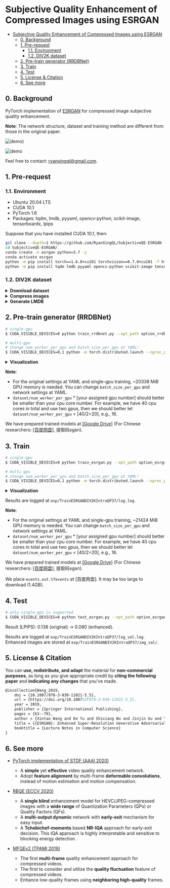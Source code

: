 # Subjective Quality Enhancement of Compressed Images using ESRGAN

- [Subjective Quality Enhancement of Compressed Images using ESRGAN](#subjective-quality-enhancement-of-compressed-images-using-esrgan)
  - [0. Background](#0-background)
  - [1. Pre-request](#1-pre-request)
    - [1.1. Environment](#11-environment)
    - [1.2. DIV2K dataset](#12-div2k-dataset)
  - [2. Pre-train generator (RRDBNet)](#2-pre-train-generator-rrdbnet)
  - [3. Train](#3-train)
  - [4. Test](#4-test)
  - [5. License & Citation](#5-license--citation)
  - [6. See more](#6-see-more)

## 0. Background

PyTorch implementation of [ESRGAN](https://github.com/xinntao/ESRGAN) for compressed image subjective quality enhancement.

**Note**: The network structure, dataset and training method are different from those in the original paper.

![demo](https://user-images.githubusercontent.com/34084019/105740844-8d83c400-5f74-11eb-9e95-8c0263e32d96.png))

![demo](https://user-images.githubusercontent.com/34084019/105740851-91afe180-5f74-11eb-958a-1378adf8003b.png)

Feel free to contact: ryanxingql@gmail.com.

## 1. Pre-request

### 1.1. Environment

- Ubuntu 20.04 LTS
- CUDA 10.1
- PyTorch 1.6
- Packages: tqdm, lmdb, pyyaml, opencv-python, scikit-image, tensorboardx, lpips

Suppose that you have installed CUDA 10.1, then:

```bash
git clone --depth=1 https://github.com/RyanXingQL/SubjectiveQE-ESRGAN
cd SubjectiveQE-ESRGAN/
conda create -n esrgan python=3.7 -y
conda activate esrgan
python -m pip install torch==1.6.0+cu101 torchvision==0.7.0+cu101 -f https://download.pytorch.org/whl/torch_stable.html
python -m pip install tqdm lmdb pyyaml opencv-python scikit-image tensorboard lpips
```

### 1.2. DIV2K dataset

<details>

<summary><b>Download dataset</b></summary>

**Download** the [DIV2K_train_HR.zip](http://data.vision.ee.ethz.ch/cvl/DIV2K/DIV2K_train_HR.zip), [DIV2K_valid_HR.zip](http://data.vision.ee.ethz.ch/cvl/DIV2K/DIV2K_valid_HR.zip) and compression toolbox at
 [[Google Drive]](https://drive.google.com/drive/folders/1f2iaOEk-RPCQnEIUbughWH91PrB5I4fc?usp=sharing) [[百度网盘 (sgan)]](https://pan.baidu.com/s/1GQheI6c9lNVvz-437eAZKA).

**Unzip** and **put** folders as:

```tex
DIV2K/
├── compress_ai/
├── DIV2K_train_HR/
│   ├── 0001.png
│   ├── ...
│   └── 0800.png
└── DIV2K_valid_HR/
    ├── 0801.png
    ├── ...
    └── 0900.png
```

</details>

<details>

<summary><b>Compress images</b></summary>

**Compress** these PNGs under HEVC all-intra (ai) mode:

```bash
cd compress_ai/
chmod +x TAppEncoderStatic
python convert_n_compress.py
```

We will get:

```tex
DIV2K/
├── compress_ai/
├── DIV2K_train_HR/  # PNG
├── DIV2K_train_HR_crop/  # cropped PNG
├── DIV2K_train_HR_ycbcr/  # PNG -> YUV
├── DIV2K_train_HR_ycbcr_intra/  # compressed YUV
├── DIV2K_train_HR_intra/  # compressed YUV -> PNG
├── DIV2K_valid_HR/
├── DIV2K_valid_HR_crop/
├── DIV2K_valid_HR_ycbcr/
├── DIV2K_valid_HR_ycbcr_intra
└── DIV2K_valid_HR_intra/
```

**Note**:

1. We crop PNG so that height (and also width) is a multiple of the minimum CU size (8). It's required by the HM16.5 codec.
2. We first convert PNG to YCbCr YUV 444P, and convert back after compression. That's because HM16.5 requires YUV as input.

</details>

<details>

<summary><b>Generate LMDB</b></summary>

Finally, we generate **LMDB** for training data. Edit `dataset/root` at `option_rrdbnet_div2k.yml`, and run:

```bash
python create_lmdb_div2k.py --opt_path option_rrdbnet_div2k.yml
```

We can then access DIV2K dataset at our repository root.

```tex
SubjectiveQE-ESRGAN/
├── data/
│   └── DIV2K/
│       ├── div2k_train_gt.lmdb/
│       ├── div2k_train_lq_intra_qp37.lmdb/
│       └── ...
└── ...
```

</details>

## 2. Pre-train generator (RRDBNet)

```bash
# single-gpu
$ CUDA_VISIBLE_DEVICES=0 python train_rrdbnet.py --opt_path option_rrdbnet_div2k.yml  

# multi-gpu
# change num_worker_per_gpu and batch_size_per_gpu at YAML!
$ CUDA_VISIBLE_DEVICES=0,1 python -m torch.distributed.launch --nproc_per_node=2 --master_port=22222 train_rrdbnet.py --opt_path option_rrdbnet_div2k.yml
```

<details>

<summary><b>Visualization</b></summary>

```bash
tensorboard --logdir=exp/TrainRRDBNetDIV2KIntraQP37 --port=7777
```

![vis](https://user-images.githubusercontent.com/34084019/105740895-9c6a7680-5f74-11eb-833d-a249d9fbfaad.png)

</details>

**Note**:

- For the original settings at YAML and single-gpu training, ~20338 MiB GPU memory is needed. You can change `batch_size_per_gpu` and network settings at YAML.
- `dataset/num_worker_per_gpu` * [your assigned gpu number] should better be smaller than your cpu core number. For example, we have 40 cpu cores in total and use two gpus, then we should better let `dataset/num_worker_per_gpu` < [40/2=20], e.g., 16.

We have prepared trained models at [[Google Drive]](https://drive.google.com/drive/folders/1f2iaOEk-RPCQnEIUbughWH91PrB5I4fc?usp=sharing) (For Chinese researchers: [[百度网盘]](https://pan.baidu.com/s/1GQheI6c9lNVvz-437eAZKA), 提取码sgan).

## 3. Train

```bash
# single-gpu
$ CUDA_VISIBLE_DEVICES=0 python train_esrgan.py --opt_path option_esrgan_div2k.yml  

# multi-gpu
# change num_worker_per_gpu and batch_size_per_gpu at YAML!
$ CUDA_VISIBLE_DEVICES=0,1 python -m torch.distributed.launch --nproc_per_node=2 --master_port=22222 train_esrgan.py --opt_path option_esrgan_div2k.yml
```

<details>

<summary><b>Visualization</b></summary>

```bash
tensorboard --logdir=exp/TrainESRGANDIV2KIntraQP37 --port=7777
```

![vis](https://user-images.githubusercontent.com/34084019/105740877-97a5c280-5f74-11eb-92a7-23ed142b6494.png)

According to the validation curve, we select the model at iteration 130k.

![vis](https://user-images.githubusercontent.com/34084019/105740887-9a081c80-5f74-11eb-9d08-e9287349ed41.png)

Enhanced patches seem much better than the input compressed patches.

</details>

Results are logged at `exp/TrainESRGANDIV2KIntraQP37/log.log`.

**Note**:

- For the original settings at YAML and single-gpu training, ~21424 MiB GPU memory is needed. You can change `batch_size_per_gpu` and network settings at YAML.
- `dataset/num_worker_per_gpu` * [your assigned gpu number] should better be smaller than your cpu core number. For example, we have 40 cpu cores in total and use two gpus, then we should better let `dataset/num_worker_per_gpu` < [40/2=20], e.g., 16.

We have prepared trained models at [[Google Drive]](https://drive.google.com/drive/folders/1f2iaOEk-RPCQnEIUbughWH91PrB5I4fc?usp=sharing) (For Chinese researchers: [[百度网盘]](https://pan.baidu.com/s/1GQheI6c9lNVvz-437eAZKA), 提取码sgan).

We place `events.out.tfevents` at [百度网盘]. It may be too large to download (1.4GB).

## 4. Test

```bash
# only single-gpu is supported
$ CUDA_VISIBLE_DEVICES=0 python test_esrgan.py --opt_path option_esrgan_div2k.yml
```

Result (LPIPS): 0.138 (original) -> 0.080 (enhanced).

Results are logged at `exp/TrainESRGANDIV2KIntraQP37/log_val.log`. Enhanced images are stored at `exp/TrainESRGANDIV2KIntraQP37/img_val/`.

## 5. License & Citation

You can **use, redistribute, and adapt** the material for **non-commercial purposes**, as long as you give appropriate credit by **citing the following paper** and **indicating any changes** that you've made.

```tex
@incollection{Wang_2019,
	doi = {10.1007/978-3-030-11021-5_5},
	url = {https://doi.org/10.1007%2F978-3-030-11021-5_5},
	year = 2019,
	publisher = {Springer International Publishing},
	pages = {63--79},
	author = {Xintao Wang and Ke Yu and Shixiang Wu and Jinjin Gu and Yihao Liu and Chao Dong and Yu Qiao and Chen Change Loy},
	title = {{ESRGAN}: Enhanced Super-Resolution Generative Adversarial Networks},
	booktitle = {Lecture Notes in Computer Science}
}
```

## 6. See more

- [PyTorch implementation of STDF (AAAI 2020)](https://github.com/RyanXingQL/STDF-PyTorch)
  - A **simple** yet **effective** video quality enhancement network.
  - Adopt **feature alignment** by multi-frame **deformable convolutions**, instead of motion estimation and motion compensation.

- [RBQE (ECCV 2020)](https://github.com/RyanXingQL/RBQE)
  - A **single blind** enhancement model for HEVC/JPEG-compressed images with a **wide range** of Quantization Parameters (QPs) or Quality Factors (QFs).
  - A **multi-output dynamic** network with **early-exit** mechanism for easy input.
  - A **Tchebichef-moments** based **NR-IQA** approach for early-exit decision. This IQA approach is highly interpretable and sensitive to blocking energy detection.

- [MFQEv2 (TPAMI 2019)](https://github.com/RyanXingQL/MFQEv2.0)
  - The first **multi-frame** quality enhancement approach for compressed videos.
  - The first to consider and utilize the **quality fluctuation** feature of compressed videos.
  - Enhance low-quality frames using **neighboring high-quality** frames.
